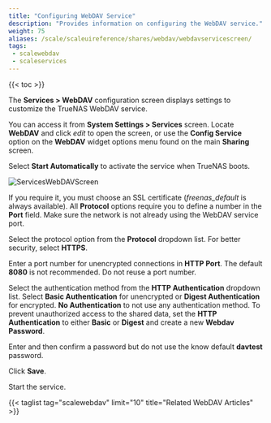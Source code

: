 ```yaml
---
title: "Configuring WebDAV Service"
description: "Provides information on configuring the WebDAV service."
weight: 75
aliases: /scale/scaleuireference/shares/webdav/webdavservicescreen/
tags:
 - scalewebdav
 - scaleservices
---
```


{{< toc >}}

The **Services > WebDAV** configuration screen displays settings to customize the TrueNAS WebDAV service.

You can access it from **System Settings > Services** screen. Locate **WebDAV** and click <i class="material-icons" aria-hidden="true" title="Configure">edit</i> to open the screen, or use the **Config Service** option on the **WebDAV** widget options menu found on the main **Sharing** screen.

Select **Start Automatically** to activate the service when TrueNAS boots.

![ServicesWebDAVScreen](/images/SCALE/22.02/ServicesWebDAVScreen.png "WebDAV Service Options")

If you require it, you must choose an SSL certificate (*freenas_default* is always available).
All **Protocol** options require you to define a number in the **Port** field.
Make sure the network is not already using the WebDAV service port.

Select the protocol option from the **Protocol** dropdown list. For better security, select **HTTPS**. 

Enter a port number for unencrypted connections in **HTTP Port**. The default **8080** is not recommended. Do not reuse a port number.

Select the authentication method from the **HTTP Authentication** dropdown list. Select **Basic Authentication** for unencrypted or **Digest Authentication** for encrypted. **No Authentication** to not use any authentication method. To prevent unauthorized access to the shared data, set the **HTTP Authentication** to either **Basic** or **Digest** and create a new **Webdav Password**.

Enter and then confirm a password but do not use the know default **davtest** password. 

Click **Save**.

Start the service.

{{< taglist tag="scalewebdav" limit="10" title="Related WebDAV Articles" >}}
